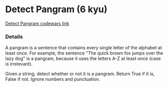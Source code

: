 # Detect Pangram (6 kyu)
[Detect Pangram codewars link](https://www.codewars.com/kata/545cedaa9943f7fe7b000048)

### Details
A pangram is a sentence that contains every single letter of the alphabet at least once. For example, the sentence "The quick brown fox jumps over the lazy dog" is a pangram, because it uses the letters A-Z at least once (case is irrelevant).

Given a string, detect whether or not it is a pangram. Return True if it is, False if not. Ignore numbers and punctuation.